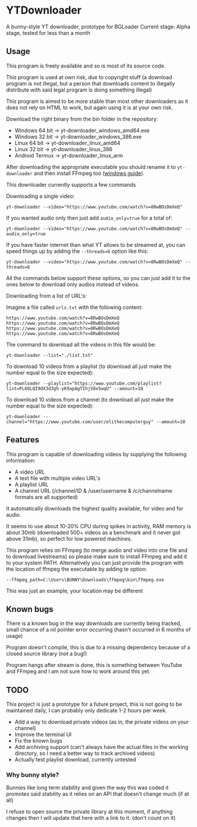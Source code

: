 # YTDownloader
A bunny-style YT downloader, prototype for BGLoader
Current stage: Alpha stage, tested for less than a month

## Usage
This program is freely available and so is most of its source code.

This program is used at own risk, due to copyright stuff (a download program is not illegal, but a person that downloads content to illegally distribute with said legal program is doing something illegal)

This program is aimed to be more stable than most other downloaders as it does not rely on HTML to work, but again using it is at your own risk.

Download the right binary from the bin folder in the repository:
* Windows 64 bit -> yt-downloader_windows_amd64.exe
* Windows 32 bit -> yt-downloader_windows_386.exe
* Linux 64 bit -> yt-downloader_linux_amd64
* Linux 32 bit -> yt-downloader_linux_386
* Android Termux -> yt-downloader_linux_arm

After downloading the appropriate executable you should rename it to `yt-downloader` and then install FFmpeg too ([windows guide](https://blog.gregzaal.com/how-to-install-ffmpeg-on-windows/)).

This downloader currently supports a few commands

Downloading a single video:

```yt-downloader --video="https://www.youtube.com/watch?v=8RwBOsDmXeQ"```

If you wanted audio only then just add ```audio_only=true``` for a total of:

```yt-downloader --video="https://www.youtube.com/watch?v=8RwBOsDmXeQ" --audio_only=true```

If you have faster internet than what YT allows to be streamed at, you can speed things up by adding the ```--threads=6``` option like this:

```yt-downloader --video="https://www.youtube.com/watch?v=8RwBOsDmXeQ" --threads=6```

All the commands below support these options, so you can just add it to the ones below to download only audios instead of videos.


Downloading from a list of URL's:

Imagine a file called ```urls.txt``` with the following content:

```
https://www.youtube.com/watch?v=8RwBOsDmXeQ
https://www.youtube.com/watch?v=8RwBOsDmXeQ
https://www.youtube.com/watch?v=8RwBOsDmXeQ
https://www.youtube.com/watch?v=8RwBOsDmXeQ
```
The command to download all the videos in this file would be:

```yt-downloader --list="./list.txt"```

To download 10 videos from a playlist (to download all just make the number equal to the size expected):

```yt-downloader --playlist="https://www.youtube.com/playlist?list=PL6OLQI9dX3d3gh-yK9apAgTIhjS8x5wqU" --amount=10```

To download 10 videos from a channel (to download all just make the number equal to the size expected):

```yt-downloader --channel="https://www.youtube.com/user/elithecomputerguy" --amount=10```


## Features
This program is capable of downloading videos by supplying the following information:
* A video URL
* A text file with multiple video URL's
* A playlist URL
* A channel URL (/channel/ID & /user/username & /c/channelname formats are all supported)

It automatically downloads the highest quality available, for video and for audio.

It seems to use about 10-20% CPU during spikes in activity, RAM memory is about 30mb (downloaded 500+ videos as a benchmark and it never got above 31mb), so perfect for low powered machines.

This program relies on FFmpeg (to merge audio and video into one file and to download livestreams) so please make sure to install FFmpeg and add it to your system PATH.
Alternatively you can just provide the program with the location of ffmpeg the executable by adding te option: 

```--ffmpeg_path=C:\Users\BUNNY\Downloads\ffmpeg\bin\ffmpeg.exe```

This was just an example, your location may be different

## Known bugs
There is a known bug in the way downloads are currently being tracked, small chance of a nil pointer error occurring (hasn't occurred in 6 months of usage)

Program doesn't compile, this is due to a missing dependency because of a closed source library (not a bug!)

Program hangs after stream is done, this is something between YouTube and FFmpeg and I am not sure how to work around this yet.

## TODO
This project is just a prototype for a future project, this is not going to be maintained daily, I can probably only dedicate 1-2 hours per week.
* Add a way to download private videos (as in, the private videos on your channel)
* Improve the terminal UI
* Fix the known bugs
* Add archiving support (can't always have the actual files in the working directory, so I need a better way to track archived videos)
* Actually test playlist download, currently untested

### Why bunny style?
Bunnies like long term stability and given the way this was coded it promotes said stability as it relies on an API that doesn't change much (if at all)

I refuse to open source the private library at this moment, if anything changes then I will update that here with a link to it. (don't count on it)
